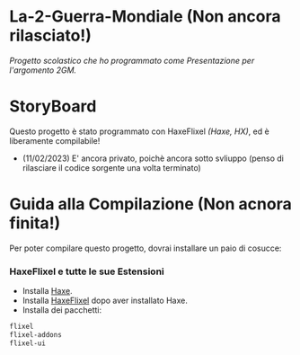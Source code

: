 # La-2-Guerra-Mondiale (Non ancora rilasciato!)
_Progetto scolastico che ho programmato come Presentazione per l'argomento 2GM._

# StoryBoard
Questo progetto è stato programmato con HaxeFlixel *(Haxe, HX)*, ed è liberamente compilabile!

- (11/02/2023) E' ancora privato, poichè ancora sotto svliuppo (penso di rilasciare il codice sorgente una volta terminato)


# Guida alla Compilazione (Non acnora finita!)
Per poter compilare questo progetto, dovrai installare un paio di cosucce:

### HaxeFlixel e tutte le sue Estensioni
- Installa [Haxe](https://haxe.org/download/).
- Installa [HaxeFlixel](https://haxeflixel.com/documentation/install-haxeflixel/) dopo aver installato Haxe.
- Installa dei pacchetti:
 ```cmd 
flixel
flixel-addons
flixel-ui
 ```
